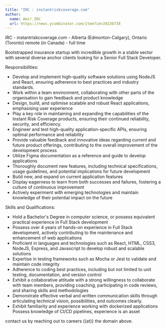 ```yaml
---
title: "IRC : instantriskcoverage.com"
author:
  name: Amir_IRC
  url: https://news.ycombinator.com/item?id=39236738
---
```

IRC - instantriskcoverage.com - Alberta (Edmonton-Calgary), Ontario (Toronto) remote (in Canada) - full time

Bootstrapped insurance startup with incredible growth in a stable sector with several diverse anchor clients looking for a Senior Full Stack Developer.

Responsibilities:
 - Develop and implement high-quality software solutions using NodeJS and React, ensuring  adherence to best practices and industry standards.
 - Work within a team environment, collaborating with other parts of the organisation to gain  feedback and product knowledge
 - Design, build, and optimise scalable and robust React applications, emphasising user  experience
 - Play a key role in maintaining and expanding the capabilities of the Instant Risk Coverage products, ensuring their continued reliability, security, and efficiency.
 - Engineer and test high-quality application-specific APIs, ensuring optimal performance and  reliability
 - Provide valuable feedback and innovative ideas regarding current and future product  offerings, contributing to the overall improvement of the development process
 - Utilize Figma documentation as a reference and guide to develop applications
 - Thoroughly document new features, including technical specifications, usage guidelines, and potential implications for future development
 - Build new, and expand on current application features
 - Display eagerness to learn from both successes and failures, fostering a culture of continuous improvement
 - Actively experiment with emerging technologies and maintain knowledge of their potential  impact on the future

Skills and Qualifications:
 - Hold a Bachelor&#x27;s Degree in computer science, or possess equivalent practical experience in Full Stack development
 - Possess over 4 years of hands-on experience in Full Stack development, actively contributing to the maintenance and enhancement of web applications
 - Proficient in languages and technologies such as React, HTML, CSS3, NodeJS, Express, and Javascript to develop robust and scalable solutions
 - Expertise in testing frameworks such as Mocha or Jest to validate and maintain code integrity
 - Adherence to coding best practices, including but not limited to unit testing, documentation,  and version control
 - Exhibit a collaborative attitude with a strong willingness to collaborate with team members, providing coaching, participating in code reviews, and sharing skills and methodologies
 - Demonstrate effective verbal and written communication skills through articulating technical vision, possibilities, and outcomes clearly.
 - Exhibit familiarity and experience working with dockerized applications Possess knowledge of CI&#x2F;CD pipelines, experience is an asset

contact us by reaching out to careers {(at)} the domain above.
